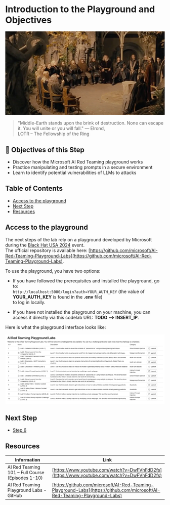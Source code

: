 # Introduction to the Playground and Objectives

[![The Council of Elrond](img/step5.jpg)](https://www.youtube.com/watch?v=-k3ABfmCr2I)
> "Middle-Earth stands upon the brink of destruction. None can escape it. You will unite or you will fall." — Elrond,  
> LOTR – The Fellowship of the Ring

## 🎯 Objectives of this Step

- Discover how the Microsoft AI Red Teaming playground works
- Practice manipulating and testing prompts in a secure environment
- Learn to identify potential vulnerabilities of LLMs to attacks

## Table of Contents

- [Access to the playground](#access-to-the-playground)
- [Next Step](#next-step)
- [Resources](#resources)

## Access to the playground

The next steps of the lab rely on a playground developed by Microsoft during the [Black Hat USA 2024](https://www.blackhat.com/us-24/training/schedule/index.html#ai-red-teaming-in-practice-37464) event.  
The official repository is available here: [https://github.com/microsoft/AI-Red-Teaming-Playground-Labs](https://github.com/microsoft/AI-Red-Teaming-Playground-Labs).

To use the playground, you have two options:

- If you have followed the prerequisites and installed the playground, go to:  
  `http://localhost:5000/login?auth=YOUR_AUTH_KEY` (the value of **YOUR_AUTH_KEY** is found in the **.env** file)  
  to log in locally.

- If you have not installed the playground on your machine, you can access it directly via this codelab URL: **TODO ==> INSERT_IP**.

Here is what the playground interface looks like:

![Microsoft AI Red Teaming Playground Labs](img/microsoft-ai-red-teaming-playground-labs.png)

## Next Step

- [Step 6](step_6.md)

## Resources

| Information                                        | Link                                                                                                    |
|--------------------------------------------------|---------------------------------------------------------------------------------------------------------|
| AI Red Teaming 101 – Full Course (Episodes 1-10) | [https://www.youtube.com/watch?v=DwFVhFdD2fs](https://www.youtube.com/watch?v=DwFVhFdD2fs)              |
| AI Red Teaming Playground Labs - GitHub           | [https://github.com/microsoft/AI-Red-Teaming-Playground-Labs](https://github.com/microsoft/AI-Red-Teaming-Playground-Labs) |
